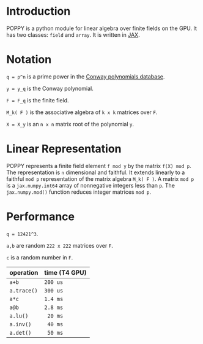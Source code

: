 # Introduction
POPPY is a python module for linear algebra over finite fields on the GPU. It has two classes: `field` and `array`. It is written in [JAX](https://github.com/google/jax).



# Notation
`q = p^n` is a prime power in the [Conway polynomials database](https://github.com/sagemath/conway-polynomials).

`y = y_q` is the Conway polynomial. 

`F = F_q` is the finite field.

`M_k( F )` is the associative algebra of `k x k` matrices over `F`.

`X = X_y` is an `n x n` matrix root of the polynomial `y`.


# Linear Representation
POPPY represents a finite field element `f mod y` by the matrix `f(X) mod p`. The representation is `n` dimensional and faithful. It extends linearly to a faithful `mod p` representation 
of the matrix algebra `M_k( F )`. A matrix `mod p` is a `jax.numpy.int64` array of nonnegative integers less than `p`. The `jax.numpy.mod()` function reduces integer matrices `mod p`.

# Performance

`q = 12421^3`.
 
`a,b` are random `222 x 222` matrices over `F`.

`c` is a random number in `F`.

| operation  | time (T4 GPU) |
| ------------- | ------------- |
| `a+b`  | `200 us`  |
| `a.trace()` | `300 us` |
| `a*c`  | `1.4 ms`  |
| `a@b`  | `2.8 ms`  |
| `a.lu()`  | ` 20 ms`  |
| `a.inv()`  | ` 40 ms`  |
| `a.det()`  | ` 50 ms`  |
